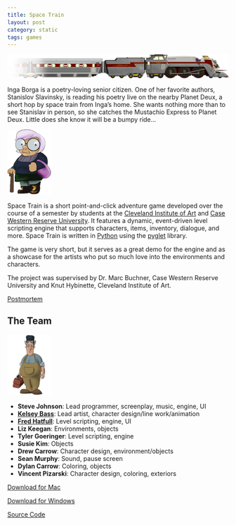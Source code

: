 ```yaml
---
title: Space Train
layout: post
category: static
tags: games
---
```


<img class="center" src="/assets/img/content/space_train_logo.png"/>

Inga Borga is a poetry-loving senior citizen. One of her favorite authors,
Stanislov Slavinsky, is reading his poetry live on the nearby Planet Deux, a
short hop by space train from Inga’s home. She wants nothing more than to see
Stanislav in person, so she catches the Mustachio Express to Planet Deux.
Little does she know it will be a bumpy ride...

<img class="left" src="/assets/img/content/space_train_inga.png"/>

Space Train is a short point-and-click adventure game developed over the course
of a semester by students at the [Cleveland Institute of
Art](http://www.cia.edu/) and [Case Western Reserve
University](http://www.case.edu/). It features a dynamic, event-driven level
scripting engine that supports characters, items, inventory, dialogue, and
more. Space Train is written in [Python](http://www.python.org) using the
[pyglet](http://www.pyglet.org) library.

The game is very short, but it serves as a great demo for the engine and as a
showcase for the artists who put so much love into the environments and
characters.

The project was supervised by Dr. Marc Buchner, Case Western Reserve University
and Knut Hybinette, Cleveland Institute of Art.

[Postmortem](/space-train-postmortem)

The Team
--------

<img class="right" src="/assets/img/content/space_train_workman.png"/>

- **Steve Johnson**: Lead programmer, screenplay, music, engine, UI
- **[Kelsey Bass](http://taxidermyrobot.blogspot.com/)**: Lead artist, character design/line work/animation
- **[Fred Hatfull](http://www.fredhatfull.com)**: Level scripting, engine, UI
- **Liz Keegan**: Environments, objects
- **Tyler Goeringer**: Level scripting, engine
- **Susie Kim**: Objects
- **Drew Carrow**: Character design, environment/objects
- **Sean Murphy**: Sound, pause screen
- **Dylan Carrow**: Coloring, objects
- **Vincent Pizarski**: Character design, coloring, exteriors

[Download for Mac](http://bit.ly/eM6urh)

[Download for Windows](http://bit.ly/ezkLgv)

[Source Code](http://www.github.com/irskep/Space-Train)
